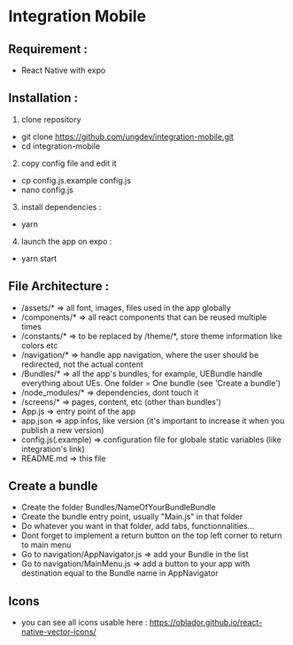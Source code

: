 # Integration Mobile

## Requirement :

* React Native with expo

## Installation :

1. clone repository
* git clone https://github.com/ungdev/integration-mobile.git
* cd integration-mobile
2. copy config file and edit it
* cp config.js.example config.js
* nano config.js
3. install dependencies :
* yarn
4. launch the app on expo :
* yarn start

## File Architecture :

* /assets/* => all font, images, files used in the app globally
* /components/* => all react components that can be reused multiple times
* /constants/* => to be replaced by /theme/*, store theme information like colors etc
* /navigation/* => handle app navigation, where the user should be redirected, not the actual content
* /Bundles/* => all the app's bundles, for example, UEBundle handle everything about UEs. One folder = One bundle (see 'Create a bundle')
* /node_modules/* => dependencies, dont touch it
* /screens/* => pages, content, etc (other than bundles')
* App.js => entry point of the app
* app.json => app infos, like version (it's important to increase it when you publish a new version)
* config.js(.example) => configuration file for globale static variables (like integration's link)
* README.md => this file


## Create a bundle

* Create the folder Bundles/NameOfYourBundleBundle
* Create the bundle entry point, usually "Main.js" in that folder
* Do whatever you want in that folder, add tabs, functionnalities...
* Dont forget to implement a return button on the top left corner to return to main menu
* Go to navigation/AppNavigator.js => add your Bundle in the list
* Go to navigation/MainMenu.js => add a button to your app with destination equal to the Bundle name in AppNavigator

## Icons

* you can see all icons usable here : https://oblador.github.io/react-native-vector-icons/